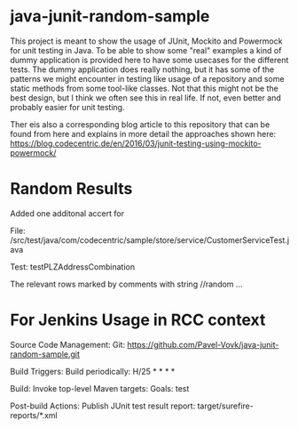 # java-junit-random-sample

This project is meant to show the usage of JUnit, Mockito and Powermock for unit testing in Java.
To be able to show some "real" examples a kind of dummy application is provided here to have some
usecases for the different tests. The dummy application does really nothing, but it has some of the
patterns we might encounter in testing like usage of a repository and some static methods from some
tool-like classes. Not that this might not be the best design, but I think we often see this in real life.
If not, even better and probably easier for unit testing.

Ther eis also a corresponding blog article to this repository that can be found from here and explains in 
more detail the approaches shown here: https://blog.codecentric.de/en/2016/03/junit-testing-using-mockito-powermock/

# Random Results

Added one additonal accert for 

File: /src/test/java/com/codecentric/sample/store/service/CustomerServiceTest.java 

Test: testPLZAddressCombination 

The relevant rows marked by comments with string //random ...

# For Jenkins Usage in RCC context
Source Code Management: Git: https://github.com/Pavel-Vovk/java-junit-random-sample.git 

Build Triggers: Build periodically: H/25 * * * * 

Build: Invoke top-level Maven targets: Goals: test 

Post-build Actions: Publish JUnit test result report: target/surefire-reports/*.xml 

